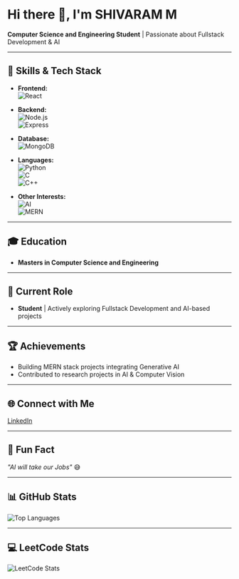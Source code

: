 # Hi there 👋, I'm SHIVARAM M

**Computer Science and Engineering Student** | Passionate about Fullstack Development & AI  

---

## 🧰 Skills & Tech Stack

- **Frontend:**  
![React](https://img.shields.io/badge/React-61DAFB?style=for-the-badge&logo=react&logoColor=black)  

- **Backend:**  
![Node.js](https://img.shields.io/badge/Node.js-339933?style=for-the-badge&logo=node.js&logoColor=white)  
![Express](https://img.shields.io/badge/Express.js-000000?style=for-the-badge&logo=express&logoColor=white)  

- **Database:**  
![MongoDB](https://img.shields.io/badge/MongoDB-47A248?style=for-the-badge&logo=mongodb&logoColor=white)  

- **Languages:**  
![Python](https://img.shields.io/badge/Python-3776AB?style=for-the-badge&logo=python&logoColor=white)  
![C](https://img.shields.io/badge/C-00599C?style=for-the-badge&logo=c&logoColor=white)  
![C++](https://img.shields.io/badge/C++-00599C?style=for-the-badge&logo=c%2B%2B&logoColor=white)  

- **Other Interests:**  
![AI](https://img.shields.io/badge/AI-FF6F61?style=for-the-badge)  
![MERN](https://img.shields.io/badge/MERN-007ACC?style=for-the-badge)  

---

## 🎓 Education

- **Masters in Computer Science and Engineering**  

---

## 💼 Current Role

- **Student** | Actively exploring Fullstack Development and AI-based projects  

---

## 🏆 Achievements

- Building MERN stack projects integrating Generative AI  
- Contributed to research projects in AI & Computer Vision  

---

## 🌐 Connect with Me

[LinkedIn](https://www.linkedin.com/in/shivaram-m-cse)  

---

## 🤖 Fun Fact

*"AI will take our Jobs"* 😅  

---

## 📊 GitHub Stats
  
![Top Languages](https://github-readme-stats.vercel.app/api/top-langs/?username=shivaram-m-cse&layout=compact&theme=dark&hide_border=true)  

---

## 💻 LeetCode Stats

![LeetCode Stats](https://leetcard.jacoblin.cool/Shivaram-cse?theme=dark)
